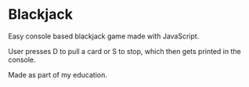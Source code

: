 # Blackjack
Easy console based blackjack game made with JavaScript. 

User presses D to pull a card or S to stop, which then gets printed in the console.

Made as part of my education.
